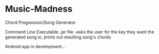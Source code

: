 # Music-Madness
Chord Progression/Song Generator

Command Line Executable .jar file
-asks the user for the key they want the generated song in, prints out resulting song's chords

Android app in development...
